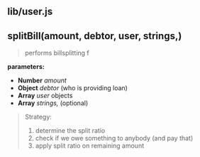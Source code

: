 

<!-- Start lib/user.js -->
## lib/user.js

## splitBill(amount, debtor, user, strings,)

> performs billsplitting f

__parameters:__

* **Number** *amount* 
* **Object** *debtor* (who is providing loan)
* **Array** *user* objects
* **Array** *strings,* (optional)

> Strategy:
> 
> 1. determine the split ratio 
> 2. check if we owe something to anybody (and pay that)
> 3. apply split ratio on remaining amount

<!-- End lib/user.js -->

